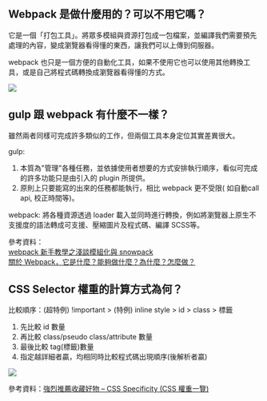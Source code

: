## Webpack 是做什麼用的？可以不用它嗎？

它是一個「打包工具」。將眾多模組與資源打包成一包檔案，並編譯我們需要預先處理的內容，變成瀏覽器看得懂的東西，讓我們可以上傳到伺服器。

webpack 也只是一個方便的自動化工具，如果不使用它也可以使用其他轉換工具，或是自己將程式碼轉換成瀏覽器看得懂的方式。

![](https://blog.huli.tw/img/mods/web.png)

## gulp 跟 webpack 有什麼不一樣？

雖然兩者同樣可完成許多類似的工作，但兩個工具本身定位其實差異很大。

gulp: 
1. 本質為"管理"各種任務，並依據使用者想要的方式安排執行順序，看似可完成的許多功能只是由引入的 plugin 所提供。
2. 原則上只要能寫的出來的任務都能執行，相比 webpack 更不受限( 如自動call api, 校正時間等)。

webpack: 
將各種資源透過 loader 載入並同時進行轉換，例如將瀏覽器上原生不支援度的語法轉成可支援、壓縮圖片及程式碼、編譯 SCSS等。

參考資料：  
[webpack 新手教學之淺談模組化與 snowpack](https://blog.huli.tw/2020/01/21/webpack-newbie-tutorial/)  
[關於 Webpack，它是什麼？能夠做什麼？為什麼？怎麼做？](https://askie.today/what-is-webpack/)

## CSS Selector 權重的計算方式為何？

比較順序：(超特例) !important > (特例) inline style > id > class > 標籤 

1. 先比較 id 數量
2. 再比較 class/pseudo class/attribute 數量
3. 最後比較 tag(標籤)數量
4. 指定越詳細者贏，均相同時比較程式碼出現順序(後解析者贏)

![](https://s3.us-west-2.amazonaws.com/secure.notion-static.com/dc3681c4-3a41-403e-a485-f5d871805943/CSS-Specificity-full.png?X-Amz-Algorithm=AWS4-HMAC-SHA256&X-Amz-Credential=AKIAT73L2G45O3KS52Y5%2F20200915%2Fus-west-2%2Fs3%2Faws4_request&X-Amz-Date=20200915T151712Z&X-Amz-Expires=86400&X-Amz-Signature=56ebbcf60bb5b720ad1796f4ccea8ed73951de1db8f8d0ab20b94b57275260a1&X-Amz-SignedHeaders=host&response-content-disposition=filename%20%3D%22CSS-Specificity-full.png%22)

參考資料：[強烈推薦收藏好物 – CSS Specificity (CSS 權重一覽)](https://muki.tw/tech/css-specificity-document/)